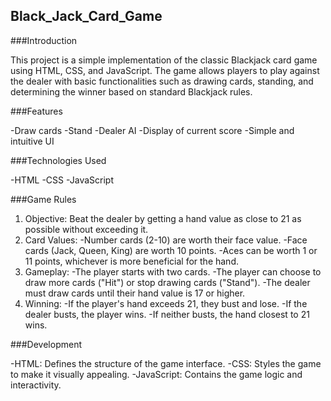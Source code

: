 ## Black_Jack_Card_Game

###Introduction

This project is a simple implementation of the classic Blackjack card game using HTML, CSS, and JavaScript. The game allows players to play against the dealer with basic functionalities such as drawing cards, standing, and determining the winner based on standard Blackjack rules.

###Features

-Draw cards
-Stand
-Dealer AI
-Display of current score
-Simple and intuitive UI

###Technologies Used

-HTML
-CSS
-JavaScript

###Game Rules

1. Objective: Beat the dealer by getting a hand value as close to 21 as possible without exceeding it.
2. Card Values:
-Number cards (2-10) are worth their face value.
-Face cards (Jack, Queen, King) are worth 10 points.
-Aces can be worth 1 or 11 points, whichever is more beneficial for the hand.
3. Gameplay:
-The player starts with two cards.
-The player can choose to draw more cards ("Hit") or stop drawing cards ("Stand").
-The dealer must draw cards until their hand value is 17 or higher.
4. Winning:
-If the player's hand exceeds 21, they bust and lose.
-If the dealer busts, the player wins.
-If neither busts, the hand closest to 21 wins.

###Development

-HTML: Defines the structure of the game interface.
-CSS: Styles the game to make it visually appealing.
-JavaScript: Contains the game logic and interactivity.
